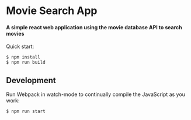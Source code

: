 # Movie Search App

#### A simple react web application using the movie database API to search movies

Quick start:

```
$ npm install
$ npm run build
```

## Development

Run Webpack in watch-mode to continually compile the JavaScript as you work:

```
$ npm run start
```
